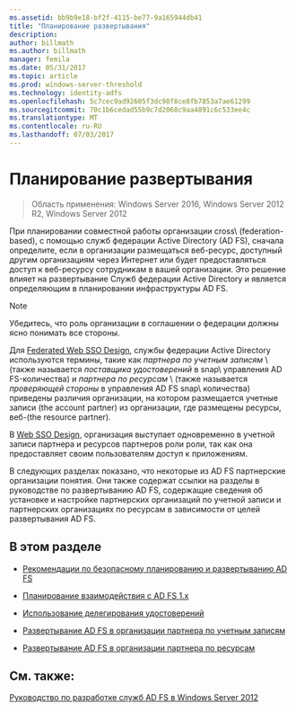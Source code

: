 ```yaml
---
ms.assetid: bb9b9e18-bf2f-4115-be77-9a165944db41
title: "Планирование развертывания"
description: 
author: billmath
ms.author: billmath
manager: femila
ms.date: 05/31/2017
ms.topic: article
ms.prod: windows-server-threshold
ms.technology: identity-adfs
ms.openlocfilehash: 5c7cec9ad92605f3dc98f8ce8fb7853a7ae61299
ms.sourcegitcommit: 70c1b6cedad55b9c7d2068c9aa4891c6c533ee4c
ms.translationtype: MT
ms.contentlocale: ru-RU
ms.lasthandoff: 07/03/2017
---
```

# <a name="planning-your-deployment"></a>Планирование развертывания

>Область применения: Windows Server 2016, Windows Server 2012 R2, Windows Server 2012

При планировании совместной работы организации cross\ \(federation\-based\), с помощью служб федерации Active Directory \(AD FS\), сначала определите, если в организации размещаться веб-ресурс, доступный другим организациям через Интернет или будет предоставляться доступ к веб-ресурсу сотрудникам в вашей организации. Это решение влияет на развертывание Служб федерации Active Directory и является определяющим в планировании инфраструктуры AD FS.  
  
> [!NOTE]  
> Убедитесь, что роль организации в соглашении о федерации должны ясно понимать все стороны.  
  
Для [Federated Web SSO Design](Federated-Web-SSO-Design.md), службы федерации Active Directory используются термины, такие как *партнера по учетным записям* \ (также называется *поставщика удостоверений* в snap\ управления AD FS-количества) и *партнера по ресурсам* \ (также называется *проверяющей стороны* в управления AD FS snap\ количества) приведены различия организации, на котором размещается учетные записи \(the account partner\) из организации, где размещены ресурсы, веб-\(the resource partner\).  
  
В [Web SSO Design](Web-SSO-Design.md), организация выступает одновременно в учетной записи партнера и ресурсов партнеров роли роли, так как она предоставляет своим пользователям доступ к приложениям.  
  
В следующих разделах показано, что некоторые из AD FS партнерские организации понятия. Они также содержат ссылки на разделы в руководстве по развертыванию AD FS, содержащие сведения об установке и настройке партнерских организаций по учетной записи и партнерских организациях по ресурсам в зависимости от целей развертывания AD FS.  
  
## <a name="in-this-section"></a>В этом разделе  
  
-   [Рекомендации по безопасному планированию и развертыванию AD FS](Best-Practices-for-Secure-Planning-and-Deployment-of-AD-FS.md)  
  
-   [Планирование взаимодействия с AD FS 1.x](Planning-for-Interoperability-with-AD-FS-1.x.md)  
  
-   [Использование делегирования удостоверений](When-to-Use-Identity-Delegation.md)  
  
-   [Развертывание AD FS в организации партнера по учетным записям](Deploying-AD-FS-in-the-Account-Partner-Organization-2012.md)  
  
-   [Развертывание AD FS в организации партнера по ресурсам](Deploying-AD-FS-in-the-Resource-Partner-Organization-2012.md)  
  
## <a name="see-also"></a>См. также:
[Руководство по разработке служб AD FS в Windows Server 2012](AD-FS-Design-Guide-in-Windows-Server-2012.md)


